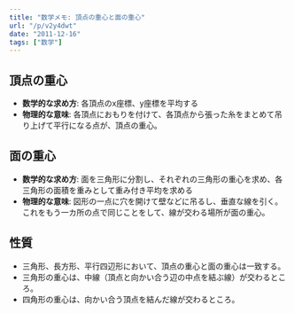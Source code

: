 ```yaml
---
title: "数学メモ: 頂点の重心と面の重心"
url: "/p/v2y4dwt"
date: "2011-12-16"
tags: ["数学"]
---
```


頂点の重心
----

* <b>数学的な求め方</b>: 各頂点のx座標、y座標を平均する
* <b>物理的な意味</b>: 各頂点におもりを付けて、各頂点から張った糸をまとめて吊り上げて平行になる点が、頂点の重心。


面の重心
----

* <b>数学的な求め方</b>: 面を三角形に分割し、それぞれの三角形の重心を求め、各三角形の面積を重みとして重み付き平均を求める
* <b>物理的な意味</b>: 図形の一点に穴を開けて壁などに吊るし、垂直な線を引く。これをもう一カ所の点で同じことをして、線が交わる場所が面の重心。


性質
----

* 三角形、長方形、平行四辺形において、頂点の重心と面の重心は一致する。
* 三角形の重心は、中線（頂点と向かい合う辺の中点を結ぶ線）が交わるところ。
* 四角形の重心は、向かい合う頂点を結んだ線が交わるところ。

